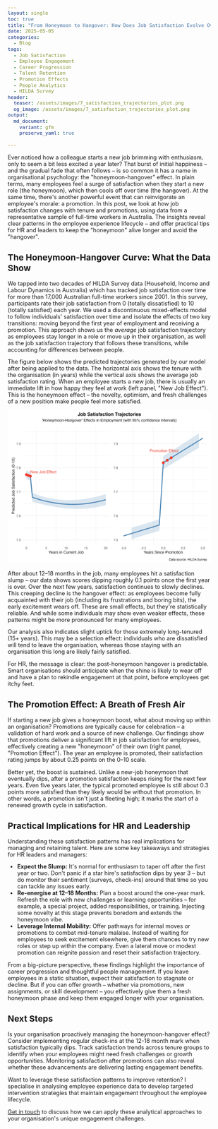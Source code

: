 ```yaml
---
layout: single
toc: true
title: "From Honeymoon to Hangover: How Does Job Satisfaction Evolve Over Time?"
date: 2025-05-05
categories:
  - Blog
tags:
  - Job Satisfaction
  - Employee Engagement
  - Career Progression
  - Talent Retention
  - Promotion Effects
  - People Analytics
  - HILDA Survey
header:
  teaser: /assets/images/7_satisfaction_trajectories_plot.png
  og_image: /assets/images/7_satisfaction_trajectories_plot.png
output: 
  md_document:
    variant: gfm
    preserve_yaml: true
    
---
```


<style>
  body {
    font-size: 0.8em; /* Adjust font size just for this page */
  }
</style>

Ever noticed how a colleague starts a new job brimming with enthusiasm, only to seem a bit less excited a year later? That burst of initial happiness – and the gradual fade that often follows – is so common it has a name in organisational psychology: the "honeymoon-hangover" effect. In plain terms, many employees feel a surge of satisfaction when they start a new role (the honeymoon), which then cools off over time (the hangover). At the same time, there's another powerful event that can reinvigorate an employee's morale: a promotion. In this post, we look at how job satisfaction changes with tenure and promotions, using data from a representative sample of full-time workers in Australia. The insights reveal clear patterns in the employee experience lifecycle – and offer practical tips for HR and leaders to keep the "honeymoon" alive longer and avoid the "hangover".

## The Honeymoon-Hangover Curve: What the Data Show

We tapped into two decades of HILDA Survey data (Household, Income and Labour Dynamics in Australia) which has tracked job satisfaction over time for more than 17,000 Australian full-time workers since 2001. In this survey, participants rate their job satisfaction from 0 (totally dissatisfied) to 10 (totally satisfied) each year. We used a discontinuous mixed-effects model to follow individuals' satisfaction over time and isolate the effects of two key transitions: moving beyond the first year of employment and receiving a promotion. This approach shows us the *average* job satisfaction trajectory as employees stay longer in a role or move up in their organisation, as well as the job satisfaction trajectory that follows these transitions, while accounting for differences between people.

The figure below shows the predicted trajectories generated by our model after being applied to the data. The horizontal axis shows the tenure with the organisation (in years) while the vertical axis shows the average job satisfaction rating. When an employee starts a new job, there is usually an immediate lift in how happy they feel at work (left panel, "New Job Effect"). This is the honeymoon effect – the novelty, optimism, and fresh challenges of a new position make people feel more satisfied.

![](/assets/images/7_satisfaction_trajectories_plot.png)

After about 12–18 months in the job, many employees hit a satisfaction slump – our data shows scores dipping roughly 0.1 points once the first year is over. Over the next few years, satisfaction continues to slowly declines. This creeping decline is the hangover effect: as employees become fully acquainted with their job (including its frustrations and boring bits), the early excitement wears off. These are small effects, but they're statistically reliable. And while some individuals may show even weaker effects, these patterns might be more pronounced for many employees.

Our analysis also indicates slight uptick for those extremely long-tenured (15+ years). This may be a selection effect: individuals who are dissatisfied will tend to leave the organisation, whereas those staying with an organisation this long are likely fairly satisfied. 

For HR, the message is clear: the post-honeymoon hangover is predictable. Smart organisations should anticipate when the shine is likely to wear off and have a plan to rekindle engagement at that point, before employees get itchy feet.

## The Promotion Effect: A Breath of Fresh Air

If starting a new job gives a honeymoon boost, what about moving up within an organisation? Promotions are typically cause for celebration – a validation of hard work and a source of new challenge. Our findings show that promotions deliver a significant lift in job satisfaction for employees, effectively creating a new "honeymoon" of their own (right panel, "Promotion Effect"). The year an employee is promoted, their satisfaction rating jumps by about 0.25 points on the 0–10 scale.

Better yet, the boost is sustained. Unlike a new-job honeymoon that eventually dips, after a promotion satisfaction keeps rising for the next few years. Even five years later, the typical promoted employee is still about 0.3 points more satisfied than they likely would be without that promotion. In other words, a promotion isn't just a fleeting high; it marks the start of a renewed growth cycle in satisfaction.

## Practical Implications for HR and Leadership

Understanding these satisfaction patterns has real implications for managing and retaining talent. Here are some key takeaways and strategies for HR leaders and managers:

* **Expect the Slump:** It's normal for enthusiasm to taper off after the first year or two. Don't panic if a star hire's satisfaction dips by year 3 – but do monitor their sentiment (surveys, check-ins) around that time so you can tackle any issues early.
* **Re-energise at 12–18 Months:** Plan a boost around the one-year mark. Refresh the role with new challenges or learning opportunities – for example, a special project, added responsibilities, or training. Injecting some novelty at this stage prevents boredom and extends the honeymoon vibe.
* **Leverage Internal Mobility:** Offer pathways for internal moves or promotions to combat mid-tenure malaise. Instead of waiting for employees to seek excitement elsewhere, give them chances to try new roles or step up within the company. Even a lateral move or modest promotion can reignite passion and reset their satisfaction trajectory.

From a big-picture perspective, these findings highlight the importance of career progression and thoughtful people management. If you leave employees in a static situation, expect their satisfaction to stagnate or decline. But if you can offer growth – whether via promotions, new assignments, or skill development – you effectively give them a fresh honeymoon phase and keep them engaged longer with your organisation.

## Next Steps

Is your organisation proactively managing the honeymoon-hangover effect? Consider implementing regular check-ins at the 12-18 month mark when satisfaction typically dips. Track satisfaction trends across tenure groups to identify when your employees might need fresh challenges or growth opportunities. Monitoring satisfaction after promotions can also reveal whether these advancements are delivering lasting engagement benefits.

Want to leverage these satisfaction patterns to improve retention? I specialise in analysing employee experience data to develop targeted intervention strategies that maintain engagement throughout the employee lifecycle.

[Get in touch](mailto:t.ballard@uq.edu.au) to discuss how we can apply these analytical approaches to your organisation's unique engagement challenges.